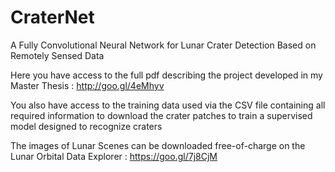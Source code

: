 # CraterNet
A Fully Convolutional Neural Network for Lunar Crater Detection Based on Remotely Sensed Data

Here you have access to the full pdf describing the project developed in my Master Thesis : http://goo.gl/4eMhyv

You also have access to the training data used via the CSV file containing all required information to download the crater patches to train a supervised model designed to recognize craters

The images of Lunar Scenes can be downloaded free-of-charge on the Lunar Orbital Data Explorer : https://goo.gl/7j8CjM 
